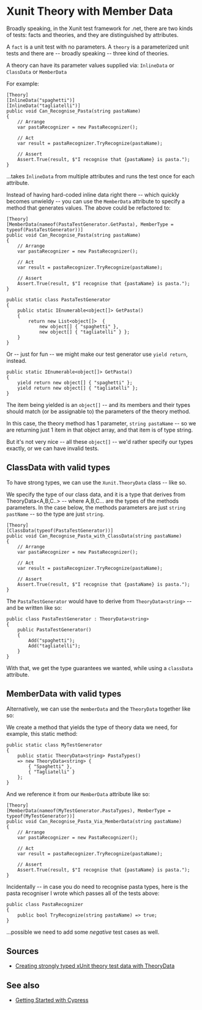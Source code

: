 ﻿# Xunit Theory with Member Data

Broadly speaking, in the Xunit test framework for .net, there are two kinds of tests: facts and theories, and they are distinguished by attributes.

A `fact` is a unit test with no parameters. A `theory` is a parameterized unit tests and there are -- broadly speaking -- three kind of theories.

A theory can have its parameter values supplied via: `InlineData` or `ClassData` or `MemberData`

For example:

	[Theory]
	[InlineData("spaghetti")]
	[InlineData("tagliatelli")]
	public void Can_Recognise_Pasta(string pastaName)
	{
		// Arrange
		var pastaRecognizer = new PastaRecognizer();

		// Act
		var result = pastaRecognizer.TryRecognize(pastaName);

		// Assert
		Assert.True(result, $"I recognise that {pastaName} is pasta.");
	}

...takes `InlineData` from multiple attributes and runs the test once for each attribute.

Instead of having hard-coded inline data right there -- which quickly becomes unwieldy -- you can use the `MemberData` attribute to specify a method that generates values. The above could be refactored to:

	[Theory]
	[MemberData(nameof(PastaTestGenerator.GetPasta), MemberType = typeof(PastaTestGenerator))]
	public void Can_Recognise_Pasta(string pastaName)
	{
		// Arrange
		var pastaRecognizer = new PastaRecognizer();

		// Act
		var result = pastaRecognizer.TryRecognize(pastaName);

		// Assert
		Assert.True(result, $"I recognise that {pastaName} is pasta.");
	}

	public static class PastaTestGenerator
	{
		public static IEnumerable<object[]> GetPasta()
		{
			return new List<object[]>  {
				new object[] { "spaghetti" },
				new object[] { "tagliatelli" } };
		}
	}

Or -- just for fun -- we might make our test generator use `yield return`, instead.

	public static IEnumerable<object[]> GetPasta()
	{
		yield return new object[] { "spaghetti" };
		yield return new object[] { "tagliatelli" };
	}

The item being yielded is an `object[]` -- and its members and their types should match (or be assignable to) the parameters of the theory method.

In this case, the theory method has 1 parameter, `string pastaName` -- so we are returning just 1 item in that object array, and that item is of type string.

But it's not very nice -- all these `object[]` -- we'd rather specify our types exactly, or we can have invalid tests.

## ClassData with valid types

To have strong types, we can use the `Xunit.TheoryData` class -- like so.

We specify the type of our class data, and it is a type that derives from TheoryData<A,B,C..> -- where A,B,C... are the types of the methods parameters. In the case below, the methods parameters are just `string pastName` -- so the type are just `string`.

	[Theory]
	[ClassData(typeof(PastaTestGenerator))]
	public void Can_Recognise_Pasta_with_ClassData(string pastaName)
	{
		// Arrange
		var pastaRecognizer = new PastaRecognizer();

		// Act
		var result = pastaRecognizer.TryRecognize(pastaName);

		// Assert
		Assert.True(result, $"I recognise that {pastaName} is pasta.");
	}

The `PastaTestGenerator` would have to derive from `TheoryData<string>` -- and be written like so:

    public class PastaTestGenerator : TheoryData<string>
    {
        public PastaTestGenerator()
        {
            Add("spaghetti");
            Add("tagliatelli");
        }
    }

With that, we get the type guarantees we wanted, while using a `classData` attribute.

## MemberData with valid types

Alternatively, we can use the `memberData` and the `TheoryData` together like so:

We create a method that yields the  type of theory data we need, for example, this static method:

	public static class MyTestGenerator
	{
		public static TheoryData<string> PastaTypes()
		=> new TheoryData<string> {
			{ "Spaghetti" },
			{ "Tagliatelli" }
		};
	}

And we reference it from our `MemberData` attribute like so:

	[Theory]
	[MemberData(nameof(MyTestGenerator.PastaTypes), MemberType = typeof(MyTestGenerator))]
	public void Can_Recognise_Pasta_Via_MemberData(string pastaName)
	{
		// Arrange
		var pastaRecognizer = new PastaRecognizer();

		// Act
		var result = pastaRecognizer.TryRecognize(pastaName);

		// Assert
		Assert.True(result, $"I recognise that {pastaName} is pasta.");
	}

Incidentally -- in case you do need to recognise pasta types, here is the pasta recogniser I wrote which passes all of the tests above:

	public class PastaRecognizer
	{
		public bool TryRecognize(string pastaName) => true;
	}

...possible we need to add some *negative* test cases as well.

## Sources

- [Creating strongly typed xUnit theory test data with TheoryData](https://andrewlock.net/creating-strongly-typed-xunit-theory-test-data-with-theorydata/)

## See also

- [Getting Started with Cypress](../cypress/getting_started.md)
